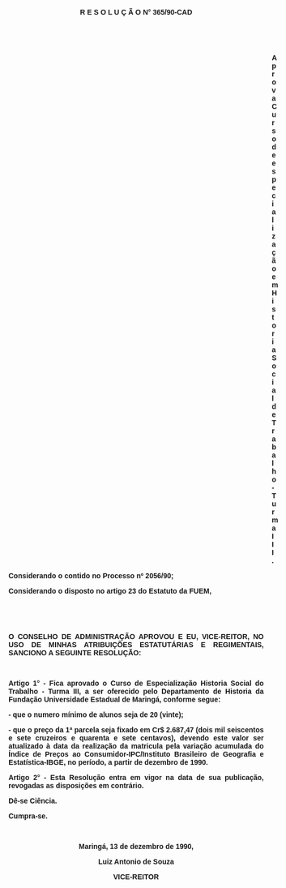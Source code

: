 <BODY>

<B><FONT FACE="Arial"><P ALIGN="CENTER">R E S O L U &Ccedil; &Atilde; O  N° 365/90-CAD</P>
<P ALIGN="JUSTIFY"></P>
<P ALIGN="JUSTIFY">&nbsp;</P>
<P ALIGN="JUSTIFY">&nbsp;</P><DIR>
<DIR>
<DIR>
<DIR>
<DIR>
<DIR>
<DIR>
<DIR>
<DIR>
<DIR>
<DIR>
<DIR>
<DIR>

<P ALIGN="JUSTIFY">Aprova Curso de especializa&ccedil;&atilde;o em Historia Social de Trabalho - Turma III.</P>
</B><P ALIGN="JUSTIFY"></P></DIR>
</DIR>
</DIR>
</DIR>
</DIR>
</DIR>
</DIR>
</DIR>
</DIR>
</DIR>
</DIR>
</DIR>
</DIR>

<P ALIGN="JUSTIFY">Considerando o contido no Processo nº 2056/90; </P>
<P ALIGN="JUSTIFY">Considerando o disposto no artigo 23 do Estatuto da FUEM,</P>
<P ALIGN="JUSTIFY"></P>
<P ALIGN="JUSTIFY">&nbsp;</P>
<P ALIGN="JUSTIFY">&nbsp;</P>
<B><P ALIGN="JUSTIFY">O CONSELHO DE ADMINISTRA&Ccedil;&Atilde;O APROVOU E EU, VICE-REITOR, NO USO DE MINHAS ATRIBUI&Ccedil;&Otilde;ES ESTATUT&Aacute;RIAS E REGIMENTAIS, SANCIONO A SEGUINTE RESOLU&Ccedil;&Atilde;O:</P>
</B><P ALIGN="JUSTIFY"></P>
<P ALIGN="JUSTIFY">&nbsp;</P>
<P ALIGN="JUSTIFY">Artigo 1° - Fica aprovado o Curso de Especializa&ccedil;&atilde;o Historia Social do Trabalho - Turma III, a ser oferecido pelo Departamento de Historia da Funda&ccedil;&atilde;o Universidade Estadual de Maring&aacute;, conforme segue:</P>
<P ALIGN="JUSTIFY">- que o numero m&iacute;nimo de alunos seja de 20 (vinte);</P>
<P ALIGN="JUSTIFY">- que o pre&ccedil;o da 1ª parcela seja fixado em Cr$ 2.687,47 (dois mil seiscentos e sete cruzeiros e quarenta e sete centavos), devendo este valor ser atualizado &agrave; data da realiza&ccedil;&atilde;o da matricula pela varia&ccedil;&atilde;o acumulada do &Iacute;ndice de Pre&ccedil;os ao Consumidor-IPC/Instituto Brasileiro de Geografia e Estat&iacute;stica-IBGE, no per&iacute;odo, a partir de dezembro de 1990.</P>
<P ALIGN="JUSTIFY">Artigo 2° - Esta Resolu&ccedil;&atilde;o entra em vigor na data de sua publica&ccedil;&atilde;o, revogadas as disposi&ccedil;&otilde;es em contr&aacute;rio.</P>
<P ALIGN="JUSTIFY">D&ecirc;-se Ci&ecirc;ncia.</P>
<P ALIGN="JUSTIFY">Cumpra-se.</P>
<P ALIGN="JUSTIFY"></P>
<P ALIGN="JUSTIFY">&nbsp;</P>
<P ALIGN="CENTER">Maring&aacute;, 13 de dezembro de 1990,</P>
<P ALIGN="CENTER"></P>
<P ALIGN="CENTER">Luiz Antonio de Souza</P>
<P ALIGN="CENTER">VICE-REITOR</P></FONT></BODY>
